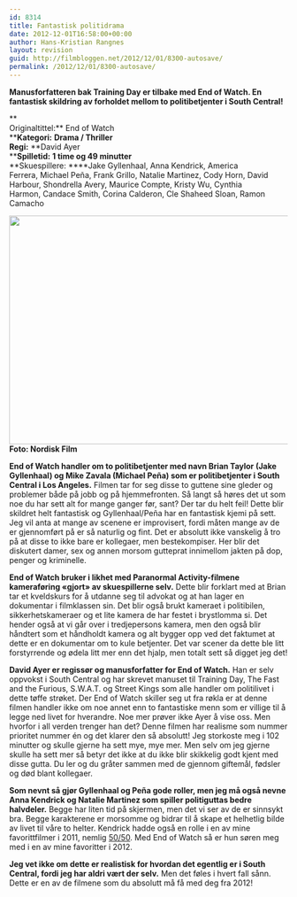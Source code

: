 ```yaml
---
id: 8314
title: Fantastisk politidrama
date: 2012-12-01T16:58:00+00:00
author: Hans-Kristian Rangnes
layout: revision
guid: http://filmbloggen.net/2012/12/01/8300-autosave/
permalink: /2012/12/01/8300-autosave/
---
```

**Manusforfatteren bak Training Day er tilbake med End of Watch. En fantastisk skildring av forholdet mellom to politibetjenter i South Central!<!--more-->**

**  
Originaltittel:** End of Watch  
****Kategori:** **Drama / Thriller**  
**Regi:** **David Ayer  
****Spilletid:** **1 time og 49 minutter**  
**Skuespillere: ****Jake Gyllenhaal, Anna Kendrick, America Ferrera, Michael Peña, Frank Grillo, Natalie Martinez, Cody Horn, David Harbour, Shondrella Avery, Maurice Compte, Kristy Wu, Cynthia Harmon, Candace Smith, Corina Calderon, Cle Shaheed Sloan, Ramon Camacho

<a href="http://filmbloggen.net/2012/12/01/fantastisk-politidrama/end-of-watch/" rel="attachment wp-att-8301"><img class="alignnone size-large wp-image-8301" src="http://filmbloggen.net/wp-content/uploads//2012/12/ichfaay3-620x413.jpg" alt="" width="620" height="413" /></a>  
**Foto: Nordisk Film**

**End of Watch handler om to politibetjenter med navn Brian Taylor (Jake Gyllenhaal) og Mike Zavala (Michael Peña) som er politibetjenter i South Central i Los Angeles.** Filmen tar for seg disse to guttene sine gleder og problemer både på jobb og på hjemmefronten. Så langt så høres det ut som noe du har sett alt for mange ganger før, sant? Der tar du helt feil! Dette blir skildret helt fantastisk og Gyllenhaal/Peña har en fantastisk kjemi på sett. Jeg vil anta at mange av scenene er improvisert, fordi måten mange av de er gjennomført på er så naturlig og fint. Det er absolutt ikke vanskelig å tro på at disse to ikke bare er kollegaer, men bestekompiser. Her blir det diskutert damer, sex og annen morsom gutteprat innimellom jakten på dop, penger og kriminelle.

**End of Watch bruker i likhet med Paranormal Activity-filmene kameraføring &laquo;gjort&raquo; av skuespillerne selv.** Dette blir forklart med at Brian tar et kveldskurs for å utdanne seg til advokat og at han lager en dokumentar i filmklassen sin. Det blir også brukt kameraet i politibilen, sikkerhetskameraer og et lite kamera de har festet i brystlomma si. Det hender også at vi går over i tredjepersons kamera, men den også blir håndtert som et håndholdt kamera og alt bygger opp ved det faktumet at dette er en dokumentar om to kule betjenter. Det var scener da dette ble litt forstyrrende og ødela litt mer enn det hjalp, men totalt sett så digget jeg det!

**David Ayer er regissør og manusforfatter for End of Watch.** Han er selv oppvokst i South Central og har skrevet manuset til Training Day, The Fast and the Furious, S.W.A.T. og Street Kings som alle handler om politilivet i dette tøffe strøket. Der End of Watch skiller seg ut fra røkla er at denne filmen handler ikke om noe annet enn to fantastiske menn som er villige til å legge ned livet for hverandre. Noe mer prøver ikke Ayer å vise oss. Men hvorfor i all verden trenger han det? Denne filmen har realisme som nummer prioritet nummer én og det klarer den så absolutt! Jeg storkoste meg i 102 minutter og skulle gjerne ha sett mye, mye mer. Men selv om jeg gjerne skulle ha sett mer så betyr det ikke at du ikke blir skikkelig godt kjent med disse gutta. Du ler og du gråter sammen med de gjennom giftemål, fødsler og død blant kollegaer.

**Som nevnt så gjør Gyllenhaal og Peña gode roller, men jeg må også nevne Anna Kendrick og Natalie Martinez som spiller politiguttas bedre halvdeler.** Begge har liten tid på skjermen, men det vi ser av de er sinnsykt bra. Begge karakterene er morsomme og bidrar til å skape et helhetlig bilde av livet til våre to helter. Kendrick hadde også en rolle i en av mine favorittfilmer i 2011, nemlig [50/50](http://filmbloggen.net/2012/01/24/galgenhumor-og-kreft/). Med End of Watch så er hun søren meg med i en av mine favoritter i 2012.

**Jeg vet ikke om dette er realistisk for hvordan det egentlig er i South Central, fordi jeg har aldri vært der selv.** Men det føles i hvert fall sånn. Dette er en av de filmene som du absolutt må få med deg fra 2012!

<div class="video-shortcode">
</div>